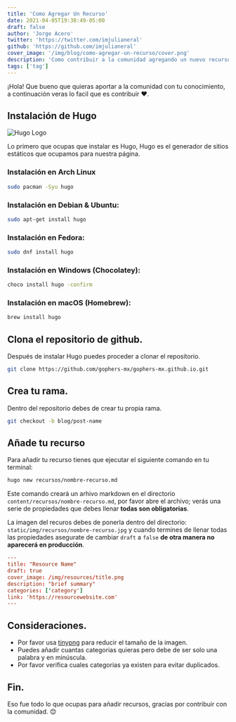 ```yaml
---
title: 'Como Agregar Un Recurso'
date: 2021-04-05T19:38:49-05:00
draft: false
author: 'Jorge Acero'
twitter: 'https://twitter.com/imjulianeral'
github: 'https://github.com/imjulianeral'
cover_image: '/img/blog/como-agregar-un-recurso/cover.png'
description: 'Como contribuir a la comunidad agregando un nuevo recurso'
tags: ['tag']
---
```


¡Hola! Que bueno que quieras aportar a la comunidad con tu conocimiento, a continuación veras lo facil que es contribuir ❤️.

## Instalación de Hugo

![Hugo Logo](https://upload.wikimedia.org/wikipedia/commons/thumb/a/af/Logo_of_Hugo_the_static_website_generator.svg/1024px-Logo_of_Hugo_the_static_website_generator.svg.png 'Hugo Logo')

Lo primero que ocupas que instalar es Hugo, Hugo es el generador de sitios estáticos que ocupamos para nuestra página.

### Instalación en Arch Linux

```bash
sudo pacman -Syu hugo
```

### Instalación en Debian & Ubuntu:

```bash
sudo apt-get install hugo
```

### Instalación en Fedora:

```bash
sudo dnf install hugo
```

### Instalación en Windows (Chocolatey):

```bash
choco install hugo -confirm
```

### Instalación en macOS (Homebrew):

```bash
brew install hugo
```

## Clona el repositorio de github.

Después de instalar Hugo puedes proceder a clonar el repositorio.

```bash
git clone https://github.com/gophers-mx/gophers-mx.github.io.git
```

## Crea tu rama.

Dentro del repositorio debes de crear tu propia rama.

```bash
git checkout -b blog/post-name
```

## Añade tu recurso

Para añadir tu recurso tienes que ejecutar el siguiente comando en tu terminal:

```bash
hugo new recursos/nombre-recurso.md
```

Este comando creará un arhivo markdown en el directorio `content/recursos/nombre-recurso.md`, por favor abre el archivo; verás una serie de propiedades que debes llenar **todas son obligatorias**.

La imagen del recuros debes de ponerla dentro del directorio: `static/img/recursos/nombre-recurso.jpg` y cuando termines de llenar todas las propiedades asegurate de cambiar `draft` a `false` **de otra manera no aparecerá en producción**.

```toml
---
title: "Resource Name"
draft: true
cover_image: /img/resources/title.png
description: "brief summary"
categories: ['category']
link: 'https://resourcewebsite.com'
---
```

## Consideraciones.

- Por favor usa [tinypng](https://tinypng.com/) para reducir el tamaño de la imagen.
- Puedes añadir cuantas categorias quieras pero debe de ser solo una palabra y en minúscula.
- Por favor verifica cuales categorias ya existen para evitar duplicados.

## Fin.

Eso fue todo lo que ocupas para añadir recursos, gracias por contribuir con la comunidad. 😊
